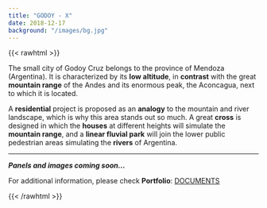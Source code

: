 ```yaml
---
title: "GODOY - X"
date: 2018-12-17
background: "/images/bg.jpg"
---
```


{{< rawhtml >}}

<html>
    <head>
        <link rel="stylesheet" href="css/poststyle.css">
    </head>
    <body>
        <p>The small city of Godoy Cruz belongs to the province of Mendoza (Argentina). It is characterized by its <strong>low altitude</strong>, in <strong>contrast</strong> with the great <strong>mountain range</strong> of the Andes and its enormous peak, the Aconcagua, next to which it is located.</p>
        <p>A <strong>residential</strong> project is proposed as an <strong>analogy</strong> to the mountain and river landscape, which is why this area stands out so much. A great <strong>cross</strong> is designed in which the <strong>houses</strong> at different heights will simulate the <strong>mountain range</strong>, and a <strong>linear fluvial park</strong> will join the lower public pedestrian areas simulating the <strong>rivers</strong> of Argentina.</p>
        <hr>
        <p><em><strong>Panels and images coming soon...</strong></em></p>
        <p>For additional information, please check <strong>Portfolio</strong>:
        <a href="/#documents">DOCUMENTS</a></p>
    </body>
</html>

{{< /rawhtml >}}


